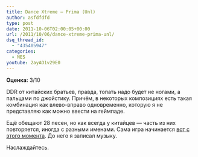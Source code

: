 ```yaml
---
title: Dance Xtreme – Prima (Unl)
author: asfdfdfd
type: post
date: 2011-10-06T02:00:05+00:00
url: /2011/10/06/dance-xtreme-prima-unl/
dsq_thread_id:
  - "435405947"
categories:
  - NES
youtube: 2ayAO1v29E0
---
```

**Оценка:** 3/10

DDR от китайских братьев, правда, топать надо будет не ногами, а пальцами по джойстику. Причём, в некоторых композициях есть такая комбинация как влево-вправо одновременно, которую я не представляю как можно ввести на геймпаде. 

Ещё обещают 28 песен, но как всегда у китайцев — часть из них повторяется, иногда с разными именами. Сама игра начинается [вот с этого момента](https://youtu.be/2ayAO1v29E0?t=3117). До него я записал музыку. 

Наслаждайтесь.